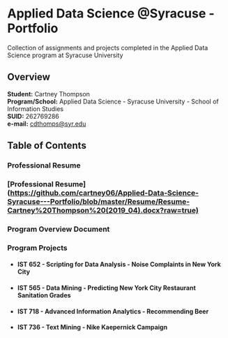 # Applied Data Science @Syracuse - Portfolio
Collection of assignments and projects completed in the Applied Data Science program at Syracuse University
## Overview
**Student:** Cartney Thompson <br />
**Program/School:** Applied Data Science - Syracuse University - School of Information Studies <br />
**SUID:** 262769286 <br />
**e-mail:** cdthomps@syr.edu

## Table of Contents

### Professional Resume
### [Professional Resume] (https://github.com/cartney06/Applied-Data-Science-Syracuse---Portfolio/blob/master/Resume/Resume-Cartney%20Thompson%20(2019_04).docx?raw=true)
### Program Overview Document
### Program Projects
  * #### IST 652 - Scripting for Data Analysis - Noise Complaints in New York City
  * #### IST 565 - Data Mining - Predicting New York City Restaurant Sanitation Grades
  * #### IST 718 - Advanced Information Analytics - Recommending Beer
  * #### IST 736 - Text Mining - Nike Kaepernick Campaign

